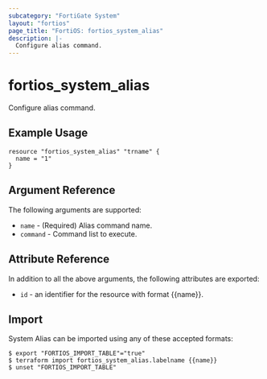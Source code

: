 ```yaml
---
subcategory: "FortiGate System"
layout: "fortios"
page_title: "FortiOS: fortios_system_alias"
description: |-
  Configure alias command.
---
```


# fortios_system_alias
Configure alias command.

## Example Usage

```hcl
resource "fortios_system_alias" "trname" {
  name = "1"
}
```

## Argument Reference

The following arguments are supported:

* `name` - (Required) Alias command name.
* `command` - Command list to execute.


## Attribute Reference

In addition to all the above arguments, the following attributes are exported:
* `id` - an identifier for the resource with format {{name}}.

## Import

System Alias can be imported using any of these accepted formats:
```
$ export "FORTIOS_IMPORT_TABLE"="true"
$ terraform import fortios_system_alias.labelname {{name}}
$ unset "FORTIOS_IMPORT_TABLE"
```
